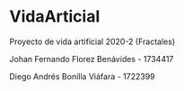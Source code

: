 # VidaArticial
Proyecto de vida artificial 2020-2 (Fractales)

Johan Fernando Florez Benávides - 1734417

Diego Andrés Bonilla Viáfara - 1722399
